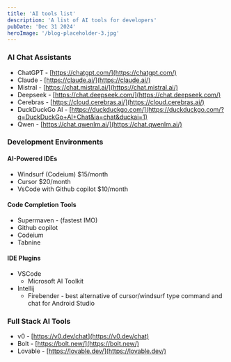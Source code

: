 ```yaml
---
title: 'AI tools list'
description: 'A list of AI tools for developers'
pubDate: 'Dec 31 2024'
heroImage: '/blog-placeholder-3.jpg'
---
```


### AI Chat Assistants

- ChatGPT - [https://chatgpt.com/](https://chatgpt.com/)
- Claude - [https://claude.ai/](https://claude.ai/)
- Mistral - [https://chat.mistral.ai/](https://chat.mistral.ai/)
- Deepseek - [https://chat.deepseek.com/](https://chat.deepseek.com/)
- Cerebras - [https://cloud.cerebras.ai/](https://cloud.cerebras.ai/)
- DuckDuckGo AI - [https://duckduckgo.com/](https://duckduckgo.com/?q=DuckDuckGo+AI+Chat&ia=chat&duckai=1)
- Qwen - [https://chat.qwenlm.ai/](https://chat.qwenlm.ai/)

### Development Environments

#### AI-Powered IDEs

- Windsurf (Codeium) $15/month
- Cursor $20/month
- VsCode with Github copilot $10/month

#### Code Completion Tools

- Supermaven - (fastest IMO)
- Github copilot
- Codeium
- Tabnine

#### IDE Plugins

- VSCode
    - Microsoft AI Toolkit
- Intellij
    - Firebender - best alternative of cursor/windsurf type command and chat for Android Studio

### Full Stack AI Tools

- v0 - [https://v0.dev/chat](https://v0.dev/chat)
- Bolt - [https://bolt.new/](https://bolt.new/)
- Lovable - [https://lovable.dev/](https://lovable.dev/)
